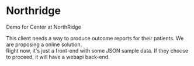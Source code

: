 # Northridge
Demo for Center at NorthRidge

This client needs a way to produce outcome reports for their patients.  We are proposing a online solution.  
Right now, it's just a front-end with some JSON sample data.  If they choose to proceed, it will have a webapi back-end.

